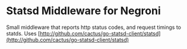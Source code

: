 # Statsd Middleware for Negroni

Small middleware that reports http status codes, and request timings to statds. Uses [http://github.com/cactus/go-statsd-client/statsd](http://github.com/cactus/go-statsd-client/statsd)
